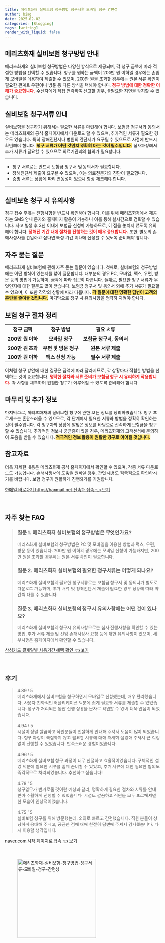 ```yaml
---
title: 메리츠화재 실비보험 청구방법 청구서류 모바일 청구 간편성
author: bing
date: 2025-02-02
categories: [Blogging]
tags: [writing]
render_with_liquid: false
---
```



<h2 id='메리츠화재 실비보험 청구방법 안내'>메리츠화재 실비보험 청구방법 안내</h2>

<p>메리츠화재의 실비보험 청구방법은 다양한 방식으로 제공되며, 각 청구 금액에 따라 적절한 방법을 선택할 수 있습니다. 청구를 원하는 금액이 200만 원 이하일 경우에는 손쉽게 모바일을 이용하여 제출할 수 있으며, 200만 원을 초과할 경우에는 원본 서류 확인이 필요한 관계로 우편이나 방문 등 다른 방식을 택해야 합니다. <b><span style="color: #ee2323;">청구 방법에 대한 정확한 이해가 중요합니다.</span></b> 수신자에게 직접 연락하여 신고할 경우, 불필요한 지연을 방지할 수 있습니다.</p>

<h2 id='실비보험 청구서류 안내'>실비보험 청구서류 안내</h2>

<p>실비보험을 청구하기 위해서는 필요한 서류를 마련해야 합니다. 보험금 청구서와 동의서는 메리츠화재의 공식 홈페이지에서 다운로드 할 수 있으며, 추가적인 서류가 필요한 경우도 있습니다. 특히 장해진단서나 병원의 진단서가 요구될 수 있으므로 사전에 반드시 확인해야 합니다. <b><span style="background-color: #ffe066;">청구 서류가 어떤 것인지 명확히 아는 것이 필수입니다.</span></b> 심사과정에서 추가 서류가 필요할 수 있으므로 의료기관과의 협의가 필요합니다.</p>

<hr />

<ul>
    <li>청구 서류로는 반드시 보험금 청구서 및 동의서가 필요합니다.</li>
    <li>장해진단서 제출이 요구될 수 있으며, 이는 의료전문가의 진단이 필요합니다.</li>
    <li>증빙 서류는 상황에 따라 변동성이 있으니 항상 체크해야 합니다.</li>
</ul>

<hr />

<h2 id='실비보험 청구 시 유의사항'>실비보험 청구 시 유의사항</h2>

<p>청구 접수 후에는 진행사항을 반드시 확인해야 합니다. 이를 위해 메리츠화재에서 제공하는 SMS 안내 문자와 홈페이지 활용이 가능하니 이를 통해 실시간으로 검토할 수 있습니다. 사고 발생 후 3년 이내에 보험금 신청이 가능하므로, 이 점을 놓치지 않도록 유의해야 합니다. <b><span style="color: #ee2323;">정해진 기간 내에 절차를 진행하는 것이 매우 중요합니다.</span></b> 또한, 별도의 손해사정사를 선임하고 싶다면 특정 기간 이내에 신청할 수 있도록 준비해야 합니다.</p>

<h2 id='자주 묻는 질문'>자주 묻는 질문</h2>

<p>메리츠화재 실비보험에 관해 자주 묻는 질문이 있습니다. 첫째로, 실비보험의 청구방법에는 어떤 방식이 있는지를 많이 질문합니다. 대부분의 경우 PC, 모바일, 팩스, 우편, 방문 등의 방법이 가능하며, 금액에 따라 접근이 다릅니다. 둘째로, 필요한 청구 서류가 무엇인지에 대한 질문도 많이 받습니다. 보험금 청구서 및 동의서 외에 추가 서류가 필요할 수 있으며, 이 또한 각각의 상황에 따라 다릅니다. <b><span style="background-color: #ffe066;">각 질문에 대한 명확한 답변이 고객의 혼란을 줄여줄 것입니다.</span></b> 마지막으로 청구 시 유의사항을 엄격히 지켜야 합니다.</p>

<h2 id='보험 청구 절차 정리'>보험 청구 절차 정리</h2>

<table>
    <tr>
        <td style="text-align: center; height: 17px;"><b>청구 금액</b></td>
        <td style="text-align: center; height: 17px;"><b>청구 방법</b></td>
        <td style="text-align: center; height: 17px;"><b>필요 서류</b></td>
    </tr>
    <tr>
        <td style="text-align: center; height: 17px;"><b>200만 원 이하</b></td>
        <td style="text-align: center; height: 17px;"><b>모바일 청구</b></td>
        <td style="text-align: center; height: 17px;"><b>보험금 청구서, 동의서</b></td>
    </tr>
    <tr>
        <td style="text-align: center; height: 17px;"><b>200만 원 초과</b></td>
        <td style="text-align: center; height: 17px;"><b>우편 및 방문 청구</b></td>
        <td style="text-align: center; height: 17px;"><b>원본 서류 제출</b></td>
    </tr>
    <tr>
        <td style="text-align: center; height: 17px;"><b>100만 원 이하</b></td>
        <td style="text-align: center; height: 17px;"><b>팩스 신청 가능</b></td>
        <td style="text-align: center; height: 17px;"><b>필수 서류 제출</b></td>
    </tr>
</table>

<p>이처럼 청구 방안에 대한 결정은 금액에 따라 달라지므로, 각 상황마다 적합한 방법을 선택하는 것이 중요합니다. <b><span style="color: #ee2323;">명확한 절차와 서류 준비가 보험금 청구 시 유리하게 작용합니다.</span></b> 각 사항을 체크하며 원활한 청구가 이루어질 수 있도록 준비해야 합니다.</p>

<h2 id='마무리 및 추가 정보'>마무리 및 추가 정보</h2>

<p>마지막으로, 메리츠화재의 실비보험 청구에 관한 모든 정보를 정리하였습니다. 청구 프로세스는 혼란스러울 수 있으므로, 각 단계에서 필요한 서류와 방법을 정확히 확인하는 것이 필수입니다. 각 청구자의 상황에 알맞은 정보를 바탕으로 신속하게 보험금을 청구할 수 있습니다. 추가적인 정보나 궁금증이 있을 경우, 메리츠화재의 고객센터에 문의하여 도움을 받을 수 있습니다. <b><span style="background-color: #ffe066;">적극적인 정보 활용이 원활한 청구로 이어질 것입니다.</span></b></p>

<h2 id='참고자료'>참고자료</h2>

<p>더욱 자세한 내용은 메리츠화재 공식 홈페이지에서 확인할 수 있으며, 각종 서류 다운로드도 가능합니다. 손해사정사의 도움을 원하실 경우, 관련 내용도 적극적으로 확인하시기를 바랍니다. 보험 청구가 원활하게 진행되기를 기원합니다.</p>


<p><a class="click-button" title="한메일 바로가기 https//hanmail.net 신속한 접속" href="https://adkhouse.github.io/posts/%ED%95%9C%EB%A9%94%EC%9D%BC-%EB%B0%94%EB%A1%9C%EA%B0%80%EA%B8%B0-httpshanmail.net-%EC%8B%A0%EC%86%8D%ED%95%9C-%EC%A0%91%EC%86%8D/" rel="dofollow">한메일 바로가기 https//hanmail.net 신속한 접속 👈 보기</a></p><br>
<h2 id='자주_찾는_FAQ'>자주 찾는 FAQ</h2>
<div itemscope="" itemtype="https://schema.org/FAQPage">
<blockquote>
<div itemscope="" itemprop="mainEntity" itemtype="https://schema.org/Question">
<h3 itemprop="name">질문 1. 메리츠화재 실비보험의 청구방법은 무엇인가요?</h3>
<div itemscope="" itemprop="acceptedAnswer" itemtype="https://schema.org/Answer">
<span itemprop="text">
<p>메리츠화재 실비보험의 청구방법은 PC 및 모바일을 이용한 방법과 팩스, 우편, 방문 등이 있습니다. 200만 원 이하의 경우에는 모바일 신청이 가능하지만, 200만 원을 초과할 경우에는 원본 서류 확인이 필요합니다.</p>
</span>
</div>
</div>
<div itemscope="" itemprop="mainEntity" itemtype="https://schema.org/Question">
<h3 itemprop="name">질문 2. 메리츠화재 실비보험의 필요한 청구서류는 어떻게 되나요?</h3>
<div itemscope="" itemprop="acceptedAnswer" itemtype="https://schema.org/Answer">
<span itemprop="text">
<p>메리츠화재 실비보험의 필요한 청구서류로는 보험금 청구서 및 동의서가 별도로 다운로드 가능하며, 추가 서류 및 장해진단서 제출이 필요한 경우 상황에 따라 약간씩 다를 수 있습니다.</p>
</span>
</div>
</div>
<div itemscope="" itemprop="mainEntity" itemtype="https://schema.org/Question">
<h3 itemprop="name">질문 3. 메리츠화재 실비보험의 청구시 유의사항에는 어떤 것이 있나요?</h3>
<div itemscope="" itemprop="acceptedAnswer" itemtype="https://schema.org/Answer">
<span itemprop="text">
<p>메리츠화재 실비보험의 청구시 유의사항으로는 심사 진행사항을 확인할 수 있는 방법, 추가 서류 제출 및 선임 손해사정사 요청 등에 대한 유의사항이 있으며, 세부사항은 홈페이지에서 확인할 수 있습니다.</p>
</span>
</div>
</div>
</blockquote>
</div>
<p><a class="click-button" title="삼성카드 결제일별 사용기간 혜택 확인" href="https://adkhouse.github.io/posts/%EC%82%BC%EC%84%B1%EC%B9%B4%EB%93%9C-%EA%B2%B0%EC%A0%9C%EC%9D%BC%EB%B3%84-%EC%82%AC%EC%9A%A9%EA%B8%B0%EA%B0%84-%ED%98%9C%ED%83%9D-%ED%99%95%EC%9D%B8/" rel="dofollow">삼성카드 결제일별 사용기간 혜택 확인 👈 보기</a></p><br>
<h2 id='후기'>후기</h2>
<div itemscope itemtype="https://schema.org/Product">
  <blockquote>
  <div itemprop="review" itemscope itemtype="https://schema.org/Review">
      <div itemprop="reviewRating" itemscope itemtype="https://schema.org/Rating"> <span itemprop="ratingValue">4.89</span> / <span itemprop="bestRating">5</span> </div>
      <span itemprop="reviewBody">메리츠화재에서 실비보험을 청구하면서 모바일로 신청했는데, 매우 편리했습니다. 사용자 친화적인 어플리케이션 덕분에 쉽게 필요한 서류를 제출할 수 있었습니다. 청구가 처리되는 동안 진행 상황을 문자로 확인할 수 있어 더욱 안심이 되었습니다.</span>
  </div>
  <br>
  <div itemprop="review" itemscope itemtype="https://schema.org/Review">
      <div itemprop="reviewRating" itemscope itemtype="https://schema.org/Rating"> <span itemprop="ratingValue">4.94</span> / <span itemprop="bestRating">5</span> </div>
      <span itemprop="reviewBody">시설이 정말 깔끔하고 직원분들이 친절하게 안내해 주셔서 도움이 많이 되었습니다. 청구 과정이 복잡하지 않고 필요한 서류에 대해 자세히 설명해 주셔서 큰 걱정 없이 진행할 수 있었습니다. 만족스러운 경험이었습니다.</span>
  </div>
  <br>
  <div itemprop="review" itemscope itemtype="https://schema.org/Review">
      <div itemprop="reviewRating" itemscope itemtype="https://schema.org/Rating"> <span itemprop="ratingValue">4.96</span> / <span itemprop="bestRating">5</span> </div>
      <span itemprop="reviewBody">메리츠화재 실비보험 청구 과정이 너무 친절하고 효율적이었습니다. 구체적인 설명 덕분에 필요한 서류를 쉽게 준비할 수 있었고, 추가 서류에 대한 필요한 협의도 즉각적으로 처리되었습니다. 추천하고 싶습니다!</span>
  </div>
  <br>
  <div itemprop="review" itemscope itemtype="https://schema.org/Review">
      <div itemprop="reviewRating" itemscope itemtype="https://schema.org/Rating"> <span itemprop="ratingValue">4.78</span> / <span itemprop="bestRating">5</span> </div>
      <span itemprop="reviewBody">청구업무가 번거로울 것이란 예상과 달리, 명확하게 필요한 절차와 서류를 안내받아 수월하게 진행할 수 있었습니다. 시설도 깔끔하고 직원들 모두 프로페셔널한 모습이 인상적이었습니다.</span>
  </div>
  <br>
  <div itemprop="review" itemscope itemtype="https://schema.org/Review">
      <div itemprop="reviewRating" itemscope itemtype="https://schema.org/Rating"> <span itemprop="ratingValue">4.75</span> / <span itemprop="bestRating">5</span> </div>
      <span itemprop="reviewBody">실비보험 청구를 위해 방문했는데, 의외로 빠르고 간편했습니다. 직원 분들이 상냥하게 응대해 주시고, 궁금한 점에 대해 친절히 답변해 주셔서 감사했습니다. 다시 이용할 생각입니다.</span>
  </div>
  </blockquote>
</div>
<p><a class="click-button" title="naver.com 시작 페이지로 접속" href="https://adkhouse.github.io/posts/naver.com-%EC%8B%9C%EC%9E%91-%ED%8E%98%EC%9D%B4%EC%A7%80%EB%A1%9C-%EC%A0%91%EC%86%8D/" rel="dofollow">naver.com 시작 페이지로 접속 👈 보기</a></p><br>
<figure class="image"><img src="https://adkhouse.github.io/assets/img/thumbnail/메리츠화재-실비보험-청구방법-청구서류-모바일-청구-간편성.webp" alt="메리츠화재-실비보험-청구방법-청구서류-모바일-청구-간편성" width="256" height="256"></figure>